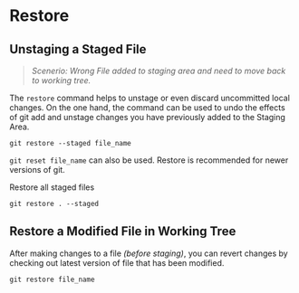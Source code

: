 # Restore


## Unstaging a Staged File

> *Scenerio: Wrong File added to staging area and need to move back to working tree.* 

The `restore` command helps to unstage or even discard uncommitted local changes. On the one hand, the command can be used to undo the effects of git add and unstage changes you have previously added to the Staging Area.

```
git restore --staged file_name
```

`git reset file_name` can also be used. Restore is recommended for newer versions of git.


Restore all staged files

```
git restore . --staged
```

## Restore a Modified File in Working Tree

After making changes to a file *(before staging)*, you can revert changes by checking out latest version of file that has been modified.

```
git restore file_name
```










